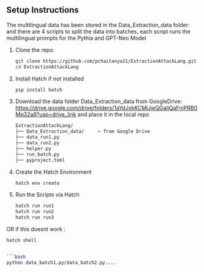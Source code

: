 ## Setup Instructions 

The multilingual data has been stored in the Data_Extraction_data folder: and there are 4 scripts to split the data into batches, each script runs the multilingual prompts for the Pythia and GPT-Neo Model 

1. Clone the repo:
   ```bash
   git clone https://github.com/pchaitanya21/ExtractionAttackLang.git
   cd ExtractionAttackLang
2. Install Hatch if not installed
   ```bash
   pip install hatch
3. Download the data folder Data_Extraction_data from GoogleDrive: https://drive.google.com/drive/folders/1aYdJxkKCMiJwQGaIjQaFnjPRB0Mq32a8?usp=drive_link and place it in the local repo 
   ```bash
   ExtractionAttackLang/
   ├── Data_Extraction_data/     ← from Google Drive
   ├── data_run1.py
   ├── data_run2.py
   ├── helper.py
   ├── run_batch.py
   ├── pyproject.toml
4. Create the Hatch Environment
   ```bash
   hatch env create
5. Run the Scripts via Hatch
   ```bash
   hatch run run1
   hatch run run2
   hatch run run3

OR if this doesnt work : 
   ```bash
   hatch shell


   ```bash
   python data_batch1.py/data_batch2.py....

